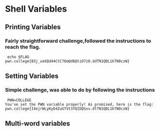 # Shell Variables
## Printing Variables 
### Fairly straightforward challenge,followed the instructions to reach the flag.
```
 echo $FLAG
pwn.college{83j_ueXQd44CtC76mQd6QtiO7z0.ddTN1QDL1kTN0czW}
```

## Setting Variables
###   Simple challenge, was able to do by following the instructions 
```
 PWN=COLLEGE
You've set the PWN variable properly! As promised, here is the flag:
pwn.college{I4ejrWLyKyD4ZuGTVt3fQIDQSxv.dlTN1QDL1kTN0czW}
```

## Multi-word variables 
### 

